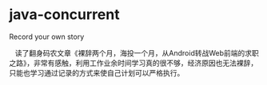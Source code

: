 # java-concurrent
Record your own story

    读了翻身码农文章《裸辞两个月，海投一个月，从Android转战Web前端的求职之路》，非常有感触，利用工作业余时间学习真的很不够，经济原因也无法裸辞，只能也学习通过记录的方式来使自己计划可以严格执行。
